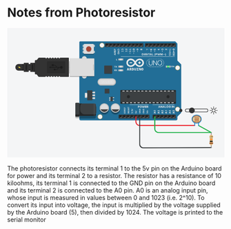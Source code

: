 # Notes from Photoresistor

![arduino board with ultrasonic distance sensor](/assets/images/photoresistor.png)

<p>The photoresistor connects its terminal 1 to the 5v pin on the Arduino board for power and its terminal 2 to a resistor. The resistor has a resistance of 10 kiloohms, its terminal 1 is connected to the GND pin on the Arduino board and its terminal 2 is connected to the A0 pin. A0 is an analog input pin, whose input is measured in values between 0 and 1023 (i.e. 2^10). To convert its input into voltage, the input is multiplied by the voltage supplied by the Arduino board (5), then divided by 1024. The voltage is printed to the serial monitor </p>

